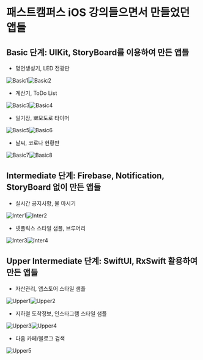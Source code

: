 # 패스트캠퍼스 iOS 강의들으면서 만들었던 앱들

## Basic 단계: UIKit, StoryBoard를 이용하여 만든 앱들

- 명언생성기, LED 전광판

![Basic1](https://user-images.githubusercontent.com/1930670/182369269-c8949935-94c6-41f5-94e1-bf7040e3045b.gif)![Basic2](https://user-images.githubusercontent.com/1930670/182369286-319309c0-1104-4e16-bcc2-79f252cc1c43.gif)

- 계산기, ToDo List

![Basic3](https://user-images.githubusercontent.com/1930670/182369294-5691f2d6-b5c2-48cc-b6fe-b32c94143016.gif)![Basic4](https://user-images.githubusercontent.com/1930670/182369296-93683b4e-99e4-4f30-921c-fd3cc32f8897.gif)

- 일기장, 뽀모도로 타이머

![Basic5](https://user-images.githubusercontent.com/1930670/182369315-b7da441b-505e-4301-9ea4-c2ca6165dd3c.gif)![Basic6](https://user-images.githubusercontent.com/1930670/182369341-09c53adc-11e9-4f69-beb5-7ec10cc40ed2.gif)

- 날씨, 코로나 현황판

![Basic7](https://user-images.githubusercontent.com/1930670/182369356-2da4b8e5-577f-4766-9428-81d5b44b104a.gif)![Basic8](https://user-images.githubusercontent.com/1930670/182369357-08a86453-9fea-48bc-9b71-6b4bb86f4dfd.gif)



## Intermediate 단계: Firebase, Notification, StoryBoard 없이 만든 앱들

- 실시간 공지사항, 물 마시기 

![Inter1](https://user-images.githubusercontent.com/1930670/182373899-36076add-6e78-4e1c-9c8d-d3c87d5d1856.gif)![Inter2](https://user-images.githubusercontent.com/1930670/182373910-3f39b17c-6fa3-4012-99f0-123e50e4989a.gif)

- 넷플릭스 스타일 샘플, 브루어리

![Inter3](https://user-images.githubusercontent.com/1930670/182373926-2d792ead-23b9-46d2-97a0-7f18fa3304ae.gif)![inter4](https://user-images.githubusercontent.com/1930670/182373973-84e85ce5-2705-4ef0-aadc-158879a7e988.gif)



## Upper Intermediate 단계: SwiftUI, RxSwift 활용하여 만든 앱들

- 자산관리, 앱스토어 스타일 샘플

![Upper1](https://user-images.githubusercontent.com/1930670/182379831-b9fdbb91-db16-47d7-87d5-11deb9ca6590.gif)![Upper2](https://user-images.githubusercontent.com/1930670/182379860-2abb1b15-b2cd-40fa-ae33-31d29b5c3158.gif)

- 지하철 도착정보, 인스타그램 스타일 샘플

![Upper3](https://user-images.githubusercontent.com/1930670/182379877-441f17bc-6e39-4560-9f49-5cde843b3cf9.gif)![Upper4](https://user-images.githubusercontent.com/1930670/182379880-b4c8528d-8924-4911-addc-b2150fee4a5c.gif)

- 다음 카페/블로그 검색

![Upper5](https://user-images.githubusercontent.com/1930670/182379893-4fedba41-c74f-4db1-9b12-0f16cc3c983e.gif)

